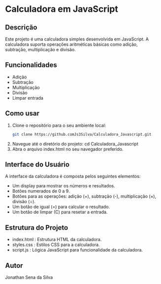# Calculadora em JavaScript

## Descrição

Este projeto é uma calculadora simples desenvolvida em JavaScript. A calculadora suporta operações aritméticas básicas como adição, subtração, multiplicação e divisão.

## Funcionalidades

- Adição
- Subtração
- Multiplicação
- Divisão
- Limpar entrada

## Como usar

1. Clone o repositório para o seu ambiente local:
   ```bash
   git clone https://github.comJs3Silva/Calculadora_Javascript.git
2. Navegue até o diretório do projeto:
   cd Calculadora_Javascript
3. Abra o arquivo index.html no seu navegador preferido.
   
## Interface do Usuário
A interface da calculadora é composta pelos seguintes elementos:

- Um display para mostrar os números e resultados.
- Botões numerados de 0 a 9.
- Botões para as operações: adição (+), subtração (-), multiplicação (×), divisão (÷).
- Um botão de igual (=) para calcular o resultado.
- Um botão de limpar (C) para resetar a entrada.

## Estrutura do Projeto
- index.html : Estrutura HTML da calculadora.
- styles.css : Estilos CSS para a calculadora.
- script.js : Lógica JavaScript para funcionalidade da calculadora.

## Autor
Jonathan Sena da Silva
